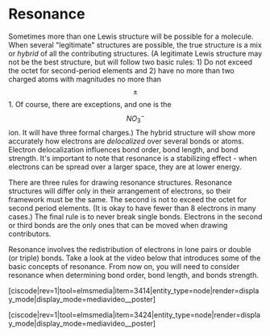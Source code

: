 <div style="float:right;margin:auto"><ebook-button title="Resonance" link="https://genchem.science.psu.edu/07-4-resonance"></ebook-button></div>



# Resonance

Sometimes more than one Lewis structure will be possible for a molecule.  When several "legitimate" structures are possible, the true structure is a mix or _hybrid_ of all the contributing structures. (A legitimate Lewis structure may not be the best structure, but will follow two basic rules: 1) Do not exceed the octet for second-period elements and 2) have no more than two charged atoms with magnitudes no more than $$\pm$$ 1. Of course, there are exceptions, and one is the $$NO_3^-$$ ion.  It will have three formal charges.)  The hybrid structure will show more accurately how electrons are _delocalized_ over several bonds or atoms.  Electron delocalization influences bond order, bond length, and bond strength.  It's important to note that resonance is a stabilizing effect - when electrons can be spread over a larger space, they are at lower energy.  

There are three rules for drawing resonance structures.  Resonance structures will differ only in their arrangement of electrons, so their framework must be the same. The second is not to exceed the octet for second period elements.  (It is okay to have fewer than 8 electrons in many cases.)  The final rule is to never break single bonds.  Electrons in the second or third bonds are the only ones that can be moved when drawing contributors.

Resonance involves the redistribution of electrons in lone pairs or double (or triple) bonds.  Take a look at the video below that introduces some of the basic concepts of resonance. From now on, you will need to consider resonance when determining bond order, bond length, and bonds strength.



<media-video>[ciscode|rev=1|tool=elmsmedia|item=3414|entity_type=node|render=display_mode|display_mode=mediavideo__poster]</media-video>


<media-video>[ciscode|rev=1|tool=elmsmedia|item=3424|entity_type=node|render=display_mode|display_mode=mediavideo__poster]</media-video>

 